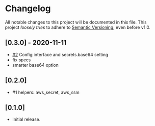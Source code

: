 # Changelog

All notable changes to this project will be documented in this file.
This project *loosely tries* to adhere to [Semantic Versioning](http://semver.org/), even before v1.0.

## [0.3.0] - 2020-11-11
- [#2](https://github.com/boltops-tools/kubes_aws/pull/2) Config interface and secrets.base64 setting
- fix specs
- smarter base64 option

## [0.2.0]
- #1 helpers: aws_secret, aws_ssm

## [0.1.0]
- Initial release.
